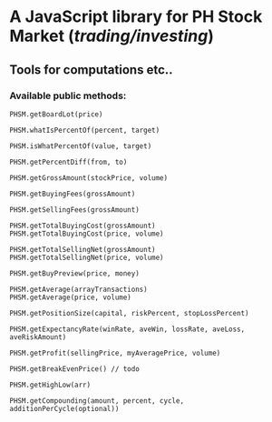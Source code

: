 # A JavaScript library for PH Stock Market (_trading/investing_)
## Tools for computations etc..

### Available public methods:

	PHSM.getBoardLot(price)

	PHSM.whatIsPercentOf(percent, target)

	PHSM.isWhatPercentOf(value, target)

	PHSM.getPercentDiff(from, to)

	PHSM.getGrossAmount(stockPrice, volume)

	PHSM.getBuyingFees(grossAmount)

	PHSM.getSellingFees(grossAmount)
	
	PHSM.getTotalBuyingCost(grossAmount)
	PHSM.getTotalBuyingCost(price, volume)
	
	PHSM.getTotalSellingNet(grossAmount)
	PHSM.getTotalSellingNet(price, volume)

	PHSM.getBuyPreview(price, money)
	
	PHSM.getAverage(arrayTransactions)
	PHSM.getAverage(price, volume)
	
	PHSM.getPositionSize(capital, riskPercent, stopLossPercent)
	
	PHSM.getExpectancyRate(winRate, aveWin, lossRate, aveLoss, aveRiskAmount)
	
	PHSM.getProfit(sellingPrice, myAveragePrice, volume)
	
	PHSM.getBreakEvenPrice() // todo
	
	PHSM.getHighLow(arr)
	
	PHSM.getCompounding(amount, percent, cycle, additionPerCycle(optional))